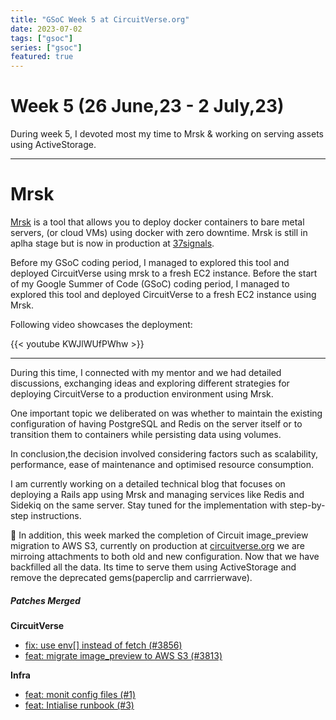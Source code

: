 ```yaml
---
title: "GSoC Week 5 at CircuitVerse.org"
date: 2023-07-02
tags: ["gsoc"]
series: ["gsoc"]
featured: true
---
```



# Week 5 (26 June,23 - 2 July,23)

During week 5, I devoted most my time to Mrsk & working on serving assets using ActiveStorage.

---

# Mrsk

[Mrsk](https://mrsk.dev/) is a tool that allows you to deploy docker containers to bare metal servers, (or cloud VMs)
using docker with zero downtime. Mrsk is still in aplha stage but is now in production at [37signals](https://37signals.com/). 

Before my GSoC coding period, I managed to explored this tool and deployed CircuitVerse using mrsk to a fresh EC2 instance.
Before the start of my Google Summer of Code (GSoC) coding period, I managed to explored this tool and deployed CircuitVerse
to a fresh EC2 instance using Mrsk.

Following video showcases the deployment:

{{< youtube KWJlWUfPWhw >}}

---

During this time, I connected with my mentor and we had detailed discussions, exchanging ideas and exploring different strategies for deploying CircuitVerse to a production environment using Mrsk.

One important topic we deliberated on was whether to maintain the existing configuration of having PostgreSQL and Redis on 
the server itself or to transition them to containers while persisting data using volumes. 

In conclusion,the decision involved considering factors such as scalability, performance, ease of maintenance and optimised resource consumption. 

I am currently working on a detailed technical blog that focuses on deploying a Rails app using Mrsk and managing services like 
Redis and Sidekiq on the same server. Stay tuned for the implementation with step-by-step instructions.

🎉 In addition, this week marked the completion of Circuit image_preview migration to AWS S3, currently on production at 
[circuitverse.org](https://circuitverse.org/) we are mirroing attachments to both old and new configuration. Now that 
we have backfilled all the data. Its time to serve them using ActiveStorage and remove the deprecated gems(paperclip and
carrrierwave).


##### Patches Merged

**CircuitVerse**

- [fix: use env[] instead of fetch (#3856)](https://github.com/CircuitVerse/CircuitVerse/pull/3856)
- [feat: migrate image_preview to AWS S3 (#3813)](https://github.com/CircuitVerse/CircuitVerse/pull/3813)


**Infra**

- [feat: monit config files (#1)](https://github.com/CircuitVerse/infra/pull/1)
- [feat: Intialise runbook (#3)](https://github.com/CircuitVerse/infra/pull/3)
